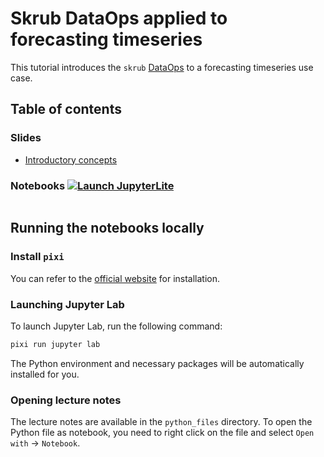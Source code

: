 # Skrub DataOps applied to forecasting timeseries

This tutorial introduces the `skrub`
[DataOps](https://skrub-data.org/stable/userguide_data_ops.html) to a forecasting
timeseries use case.

## Table of contents

### Slides

- [Introductory concepts](https://skrub-data.org/EuroSciPy2025/slides/index.html)

### Notebooks [![Launch JupyterLite](/images/jupyterlite_badge.svg 'Our JupyterLite website')](https://skrub-data.org/EuroSciPy2025/jupyterlite/lab)

```{tableofcontents}
```

## Running the notebooks locally

### Install `pixi`

You can refer to the [official website](https://pixi.sh/latest/#installation) for
installation.

### Launching Jupyter Lab

To launch Jupyter Lab, run the following command:

```bash
pixi run jupyter lab
```

The Python environment and necessary packages will be automatically installed for you.

### Opening lecture notes

The lecture notes are available in the `python_files` directory. To open the Python
file as notebook, you need to right click on the file and select
`Open with` -> `Notebook`.

